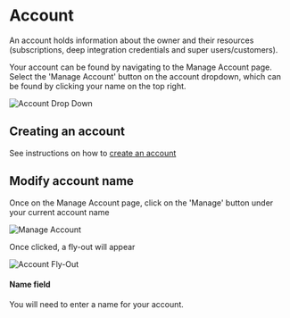 # Account

An account holds information about the owner and their resources (subscriptions, deep integration credentials and super users/customers).

Your account can be found by navigating to the Manage Account page. Select the 'Manage Account' button on the account dropdown, which can be found by clicking your name on the top right.

![Account Drop Down](/images/AccountDropDown.jpg)

## Creating an account

See instructions on how to [create an account](getting-started/creating-an-account.md)

## Modify account name

Once on the Manage Account page, click on the 'Manage' button under your current account name

![Manage Account](/images/ManageAccount.jpg)

Once clicked, a fly-out will appear

![Account Fly-Out](/images/ModifyAccount.jpg)

#### Name field

You will need to enter a name for your account. 